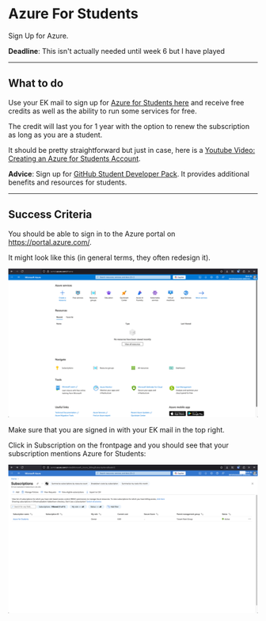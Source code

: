# Azure For Students

Sign Up for Azure.


**Deadline**: This isn't actually needed until week 6 but I have played 

---

## What to do

Use your EK mail to sign up for [Azure for Students here](https://azure.microsoft.com/da-dk/free/students) and receive free credits as well as the ability to run some services for free.

The credit will last you for 1 year with the option to renew the subscription as long as you are a student. 

It should be pretty straightforward but just in case, here is a [Youtube Video: Creating an Azure for Students Account](https://www.youtube.com/watch?v=XLxqbEsJ7_I).

**Advice**: Sign up for [GitHub Student Developer Pack](https://education.github.com/pack). It provides additional benefits and resources for students.

---

## Success Criteria

You should be able to sign in to the Azure portal on https://portal.azure.com/.

It might look like this (in general terms, they often redesign it).

<img src="./azure_portal_01.png" alt="Azure Portal Screenshot">

Make sure that you are signed in with your EK mail in the top right.

Click in Subscription on the frontpage and you should see that your subscription mentions Azure for Students:

<img src="./azure_portal_02.png" alt="Azure Portal Screenshot">